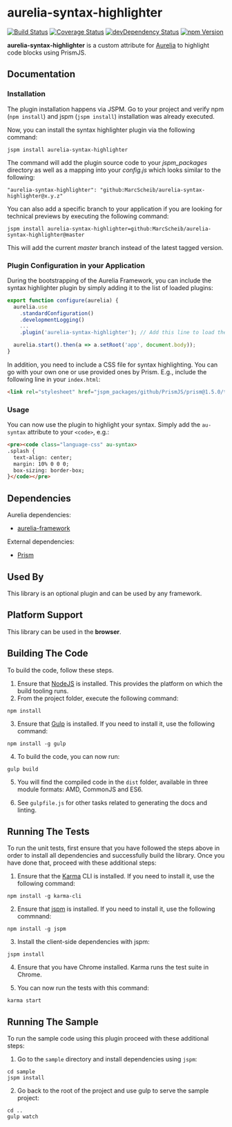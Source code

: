 # aurelia-syntax-highlighter

[![Build Status](https://travis-ci.org/MarcScheib/aurelia-syntax-highlighter.svg?branch=master)](https://travis-ci.org/MarcScheib/aurelia-syntax-highlighter) 
[![Coverage Status](https://coveralls.io/repos/MarcScheib/aurelia-syntax-highlighter/badge.svg?branch=master&service=github)](https://coveralls.io/github/MarcScheib/aurelia-syntax-highlighter?branch=master)
[![devDependency Status](https://img.shields.io/david/dev/MarcScheib/aurelia-syntax-highlighter.svg)](https://david-dm.org/MarcScheib/aurelia-syntax-highlighter#info=devDependencies)
[![npm Version](https://img.shields.io/npm/v/aurelia-syntax-highlighter.svg)](https://www.npmjs.com/package/aurelia-syntax-highlighter)

**aurelia-syntax-highlighter** is a custom attribute for [Aurelia](http://www.aurelia.io/) to highlight code blocks using PrismJS.

## Documentation

### Installation

The plugin installation happens via JSPM. Go to your project and verify npm (```npm install```) and jspm (```jspm install```) installation was already executed.

Now, you can install the syntax highlighter plugin via the following command:

```
jspm install aurelia-syntax-highlighter
```

The command will add the plugin source code to your _jspm_packages_ directory as well as a mapping into your _config.js_ which looks similar to the following:

```
"aurelia-syntax-highlighter": "github:MarcScheib/aurelia-syntax-highlighter@x.y.z"
```

You can also add a specific branch to your application if you are looking for technical previews by executing the following command:

```
jspm install aurelia-syntax-highlighter=github:MarcScheib/aurelia-syntax-highlighter@master
```

This will add the current _master_ branch instead of the latest tagged version.

### Plugin Configuration in your Application

During the bootstrapping of the Aurelia Framework, you can include the syntax highlighter plugin by simply adding it to the list of loaded plugins:

```javascript
export function configure(aurelia) {
  aurelia.use
    .standardConfiguration()
    .developmentLogging()
    ...
    .plugin('aurelia-syntax-highlighter'); // Add this line to load the plugin

  aurelia.start().then(a => a.setRoot('app', document.body));
}
```

In addition, you need to include a CSS file for syntax highlighting. You can go with your own one or use provided ones by Prism. E.g., include the following line in your ```index.html```:

```html
<link rel="stylesheet" href="jspm_packages/github/PrismJS/prism@1.5.0/themes/prism.css">
```

### Usage

You can now use the plugin to highlight your syntax. Simply add the ```au-syntax``` attribute to your ```<code>```, e.g.:

```html
<pre><code class="language-css" au-syntax>
.splash {
  text-align: center;
  margin: 10% 0 0 0;
  box-sizing: border-box;
}</code></pre>
```

## Dependencies

Aurelia dependencies:

* [aurelia-framework](https://github.com/aurelia/framework)

External dependencies:

* [Prism](https://github.com/PrismJS/prism)

## Used By

This library is an optional plugin and can be used by any framework.

## Platform Support

This library can be used in the **browser**.

## Building The Code

To build the code, follow these steps.

1. Ensure that [NodeJS](http://nodejs.org/) is installed. This provides the platform on which the build tooling runs.
2. From the project folder, execute the following command:

  ```shell
  npm install
  ```
3. Ensure that [Gulp](http://gulpjs.com/) is installed. If you need to install it, use the following command:

  ```shell
  npm install -g gulp
  ```
4. To build the code, you can now run:

  ```shell
  gulp build
  ```
5. You will find the compiled code in the `dist` folder, available in three module formats: AMD, CommonJS and ES6.

6. See `gulpfile.js` for other tasks related to generating the docs and linting.

## Running The Tests

To run the unit tests, first ensure that you have followed the steps above in order to install all dependencies and successfully build the library. Once you have done that, proceed with these additional steps:

1. Ensure that the [Karma](http://karma-runner.github.io/) CLI is installed. If you need to install it, use the following command:

  ```shell
  npm install -g karma-cli
  ```
2. Ensure that [jspm](http://jspm.io/) is installed. If you need to install it, use the following commnand:

  ```shell
  npm install -g jspm
  ```
3. Install the client-side dependencies with jspm:

  ```shell
  jspm install
  ```
4. Ensure that you have Chrome installed. Karma runs the test suite in Chrome.

5. You can now run the tests with this command:

  ```shell
  karma start
  ```

## Running The Sample

To run the sample code using this plugin proceed with these additional steps:

1. Go to the `sample` directory and install dependencies using `jspm`:

  ```shell
  cd sample
  jspm install
  ```
2. Go back to the root of the project and use gulp to serve the sample project:

  ```shell
  cd ..
  gulp watch
  ```

